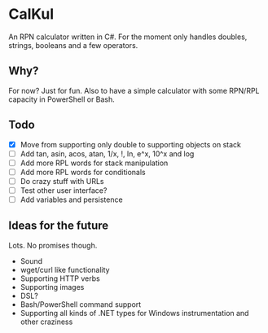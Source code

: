 # CalKul
An RPN calculator written in C#. For the moment only handles doubles, strings, booleans and a few operators.

## Why?
For now? Just for fun. Also to have a simple calculator with some RPN/RPL capacity in PowerShell or Bash.

## Todo
* [x] Move from supporting only double to supporting objects on stack
* [ ] Add tan, asin, acos, atan, 1/x, !, ln, e^x, 10^x and log
* [ ] Add more RPL words for stack manipulation
* [ ] Add more RPL words for conditionals
* [ ] Do crazy stuff with URLs
* [ ] Test other user interface?
* [ ] Add variables and persistence

## Ideas for the future
Lots. No promises though.
* Sound
* wget/curl like functionality
* Supporting HTTP verbs
* Supporting images
* DSL?
* Bash/PowerShell command support
* Supporting all kinds of .NET types for Windows instrumentation and other craziness
